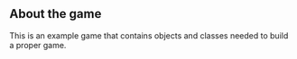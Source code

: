 #

## About the game

This is an example game that contains objects and classes needed to build a proper game.
